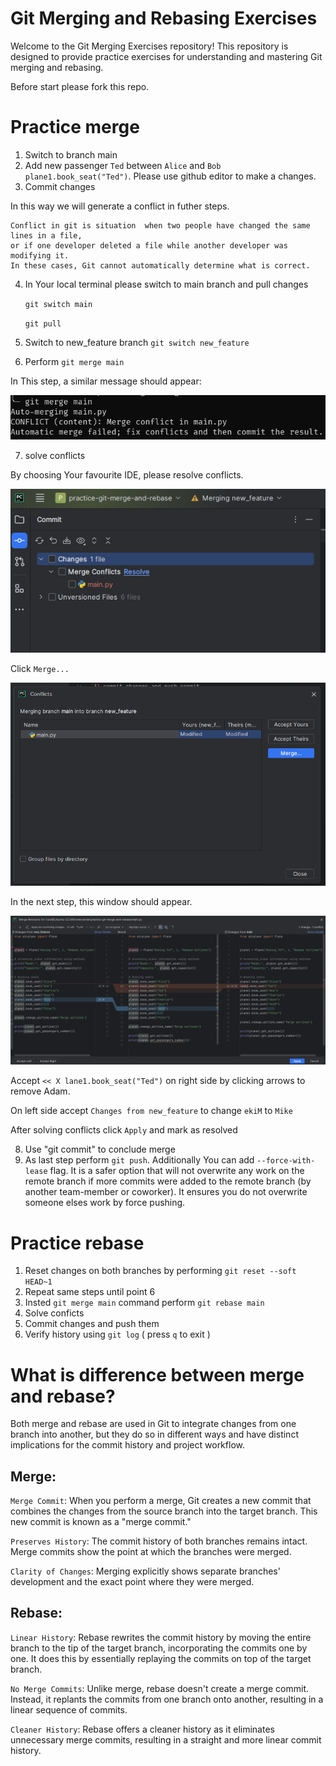 # Git Merging and Rebasing Exercises

Welcome to the Git Merging Exercises repository! 
This repository is designed to provide practice exercises 
for understanding and mastering Git merging and rebasing.

Before start please fork this repo.


# Practice merge 


1) Switch to branch main
2) Add new passenger `Ted` between `Alice` and `Bob`
   `plane1.book_seat("Ted")`. 
    Please use github editor to make a changes.
3) Commit changes 

In this way we will generate a conflict in futher steps.
```
Conflict in git is situation  when two people have changed the same lines in a file, 
or if one developer deleted a file while another developer was modifying it. 
In these cases, Git cannot automatically determine what is correct.
```

4) In Your local terminal please switch to main branch 
   and pull changes

   `git switch main`

   `git pull`
5) Switch to new_feature branch `git switch new_feature`
6) Perform `git merge main`  

In This step, a similar message should appear:

![Alt text](images/git_merge_conflict.png?raw=true "Title")

7) solve conflicts 

By choosing Your favourite IDE, please resolve conflicts.


![Alt text](images/solving_conflicts.png?raw=true "Title")

Click `Merge...`

![Alt text](images/pycharm_merge_conflicts.png?raw=true "Title")

In the next step, this window should appear.

![Alt text](images/merge_revision.png?raw=true "Title")

Accept `<< X lane1.book_seat("Ted")` on right side by clicking arrows to remove Adam.

On left side accept `Changes from new_feature` to change `ekiM` to `Mike`

After solving conflicts click `Apply`  and mark as resolved

8) Use "git commit" to conclude merge
9) As last step perform `git push`.
Additionally You can add `--force-with-lease` flag. It is a safer option that will not overwrite any work on the remote branch if more commits were added to the remote branch (by another team-member or coworker). It ensures you do not overwrite someone elses work by force pushing.


 # Practice rebase

1) Reset changes on both branches by performing `git reset --soft HEAD~1`
2) Repeat same steps until point 6
3) Insted `git merge main` command perform `git rebase main`
4) Solve conficts
5) Commit changes and push them
6) Verify history using `git log` ( press `q` to exit )

# What is difference between merge and rebase?

Both merge and rebase are used in Git to integrate changes from one branch into another, but they do so in different ways and have distinct implications for the commit history and project workflow.

## Merge:

`Merge Commit`: When you perform a merge, Git creates a new commit that combines the changes from the source branch into the target branch. This new commit is known as a "merge commit."

`Preserves History`: The commit history of both branches remains intact. Merge commits show the point at which the branches were merged.

`Clarity of Changes`: Merging explicitly shows separate branches' development and the exact point where they were merged.


## Rebase:

`Linear History`: Rebase rewrites the commit history by moving the entire branch to the tip of the target branch, incorporating the commits one by one. It does this by essentially replaying the commits on top of the target branch.

`No Merge Commits`: Unlike merge, rebase doesn't create a merge commit. Instead, it replants the commits from one branch onto another, resulting in a linear sequence of commits.

`Cleaner History`: Rebase offers a cleaner history as it eliminates unnecessary merge commits, resulting in a straight and more linear commit history.
   

